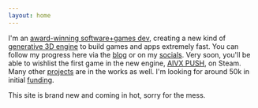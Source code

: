 ```yaml
---
layout: home
---
```


I'm an [award-winning software+games dev](/about/), creating a new kind of [generative 3D engine](https://aivx.io/2025/07/26/first-post.html) to build games and apps extremely fast. You can follow my progress here via the [blog](/blog/) or on my [socials](/about). Very soon, you'll be able to wishlist the first game in the new engine, [AIVX PUSH](/push/), on Steam. Many other [projects](/projects) are in the works as well. I'm looking for around 50k in initial [funding](/funding).

This site is brand new and coming in hot, sorry for the mess.

